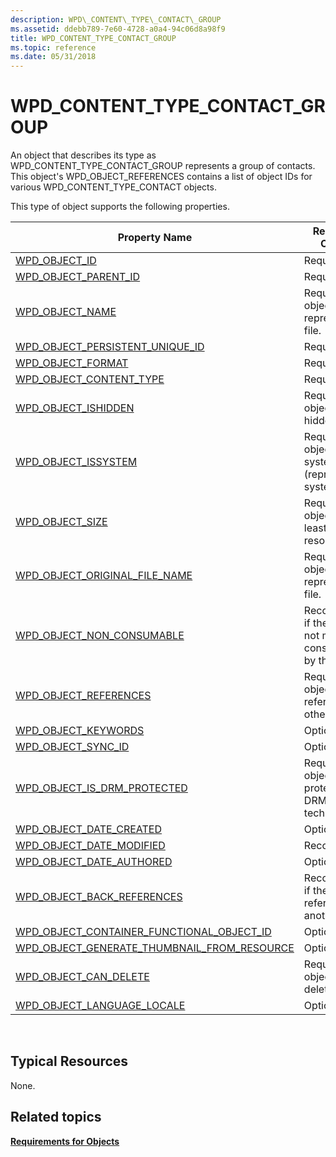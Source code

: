 ```yaml
---
description: WPD\_CONTENT\_TYPE\_CONTACT\_GROUP
ms.assetid: ddebb789-7e60-4728-a0a4-94c06d8a98f9
title: WPD_CONTENT_TYPE_CONTACT_GROUP
ms.topic: reference
ms.date: 05/31/2018
---
```


# WPD\_CONTENT\_TYPE\_CONTACT\_GROUP

An object that describes its type as WPD\_CONTENT\_TYPE\_CONTACT\_GROUP represents a group of contacts. This object's WPD\_OBJECT\_REFERENCES contains a list of object IDs for various WPD\_CONTENT\_TYPE\_CONTACT objects.

This type of object supports the following properties.



| Property Name                                                                                                         | Required or Optional                                                  |
|-----------------------------------------------------------------------------------------------------------------------|-----------------------------------------------------------------------|
| [WPD\_OBJECT\_ID](object-properties.md)                                                                | Required.                                                             |
| [WPD\_OBJECT\_PARENT\_ID](object-properties.md)                                                 | Required.                                                             |
| [WPD\_OBJECT\_NAME](object-properties.md)                                                            | Required if the object represents a file.                             |
| [WPD\_OBJECT\_PERSISTENT\_UNIQUE\_ID](object-properties.md)                          | Required.                                                             |
| [WPD\_OBJECT\_FORMAT](object-properties.md)                                                        | Required.                                                             |
| [WPD\_OBJECT\_CONTENT\_TYPE](object-properties.md)                                           | Required.                                                             |
| [WPD\_OBJECT\_ISHIDDEN](object-properties.md)                                                    | Required if the object is hidden.                                     |
| [WPD\_OBJECT\_ISSYSTEM](object-properties.md)                                                    | Required if the object is a system object (represents a system file). |
| [WPD\_OBJECT\_SIZE](object-properties.md)                                                            | Required if the object has at least one resource.                     |
| [WPD\_OBJECT\_ORIGINAL\_FILE\_NAME](object-properties.md)                              | Required if the object represents a file.                             |
| [WPD\_OBJECT\_NON\_CONSUMABLE](object-properties.md)                                       | Recommended if the object is not meant for consumption by the device. |
| [WPD\_OBJECT\_REFERENCES](object-properties.md)                                                | Required if the object has references to other objects.               |
| [WPD\_OBJECT\_KEYWORDS](object-properties.md)                                                    | Optional.                                                             |
| [WPD\_OBJECT\_SYNC\_ID](object-properties.md)                                                     | Optional.                                                             |
| [WPD\_OBJECT\_IS\_DRM\_PROTECTED](object-properties.md)                                  | Required if the object is protected by DRM technology.                |
| [WPD\_OBJECT\_DATE\_CREATED](object-properties.md)                                           | Optional.                                                             |
| [WPD\_OBJECT\_DATE\_MODIFIED](object-properties.md)                                         | Recommended.                                                          |
| [WPD\_OBJECT\_DATE\_AUTHORED](object-properties.md)                                         | Optional.                                                             |
| [WPD\_OBJECT\_BACK\_REFERENCES](object-properties.md)                                     | Recommended if the object is referenced by another object.            |
| [WPD\_OBJECT\_CONTAINER\_FUNCTIONAL\_OBJECT\_ID](object-properties.md)     | Optional.                                                             |
| [WPD\_OBJECT\_GENERATE\_THUMBNAIL\_FROM\_RESOURCE](object-properties.md) | Optional                                                              |
| [WPD\_OBJECT\_CAN\_DELETE](object-properties.md)                                               | Required if the object can be deleted.                                |
| [WPD\_OBJECT\_LANGUAGE\_LOCALE](object-properties.md)                                                                | Optional.                                                             |



 

## Typical Resources

None.

## Related topics

<dl> <dt>

[**Requirements for Objects**](requirements-for-objects.md)
</dt> </dl>

 

 



